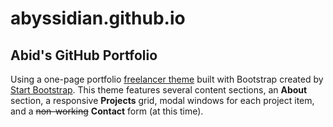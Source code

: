 # abyssidian.github.io
## Abid's GitHub Portfolio
Using a one-page portfolio [freelancer theme](https://startbootstrap.com/theme/freelancer) built with Bootstrap created by [Start Bootstrap](https://startbootstrap.com). This theme features several content sections, an **About** section, a responsive **Projects** grid, modal windows for each project item, and a ~~non-working~~ **Contact** form (at this time).